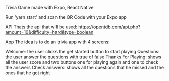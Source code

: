 Trivia Game made with Expo, React Native

Run 'yarn start' and scan the QR Code with your Expo app

API
Thats the api that will be used: https://opentdb.com/api.php?amount=10&difficulty=hard&type=boolean

App
The idea is to do an trivia app with 4 screens:

Welcome: the user clicks the get started button to start playing
Questions: the user answer the questions with true of false
Thanks For Playing: shows all the user score and two buttons one for playing again and one to check the answers
Check answers: shows all the questions that he missed and the ones that he got right

